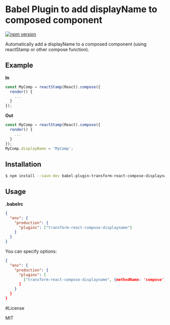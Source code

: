 # Babel Plugin to add displayName to composed component
[![npm version](https://img.shields.io/npm/v/babel-plugin-transform-react-compose-displayname.svg?style=flat-square)](https://www.npmjs.com/package/babel-plugin-transform-react-compose-displayname)

Automatically add a displayName to a composed component (using reactStamp or other compose function).

## Example

**In**
```js
const MyComp = reactStamp(React).compose({
  render() {
    ...
  }
});
```

**Out**
```js
const MyComp = reactStamp(React).compose({
  render() {
    ...
  }
});
MyComp.displayName = 'MyComp';
```

## Installation

```sh
$ npm install --save-dev babel-plugin-transform-react-compose-displayname
```

## Usage

**.babelrc**

```json
{
  "env": {
    "production": {
      "plugins": ["transform-react-compose-displayname"]
    }
  }
}
```

You can specify options:

```json
{
  "env": {
    "production": {
      "plugins": [
        ["transform-react-compose-displayname", {methodName: 'compose']
      ]
    }
  }
}
```

#License

MIT
